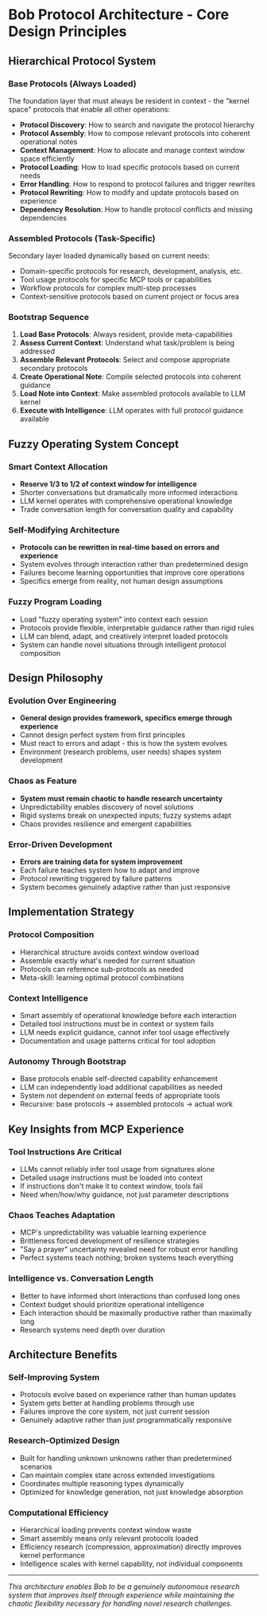 # Bob Protocol Architecture - Core Design Principles

## Hierarchical Protocol System

### Base Protocols (Always Loaded)
The foundation layer that must always be resident in context - the "kernel space" protocols that enable all other operations:

- **Protocol Discovery**: How to search and navigate the protocol hierarchy
- **Protocol Assembly**: How to compose relevant protocols into coherent operational notes
- **Context Management**: How to allocate and manage context window space efficiently
- **Protocol Loading**: How to load specific protocols based on current needs
- **Error Handling**: How to respond to protocol failures and trigger rewrites
- **Protocol Rewriting**: How to modify and update protocols based on experience
- **Dependency Resolution**: How to handle protocol conflicts and missing dependencies

### Assembled Protocols (Task-Specific)
Secondary layer loaded dynamically based on current needs:
- Domain-specific protocols for research, development, analysis, etc.
- Tool usage protocols for specific MCP tools or capabilities
- Workflow protocols for complex multi-step processes
- Context-sensitive protocols based on current project or focus area

### Bootstrap Sequence
1. **Load Base Protocols**: Always resident, provide meta-capabilities
2. **Assess Current Context**: Understand what task/problem is being addressed
3. **Assemble Relevant Protocols**: Select and compose appropriate secondary protocols
4. **Create Operational Note**: Compile selected protocols into coherent guidance
5. **Load Note into Context**: Make assembled protocols available to LLM kernel
6. **Execute with Intelligence**: LLM operates with full protocol guidance available

## Fuzzy Operating System Concept

### Smart Context Allocation
- **Reserve 1/3 to 1/2 of context window for intelligence**
- Shorter conversations but dramatically more informed interactions
- LLM kernel operates with comprehensive operational knowledge
- Trade conversation length for conversation quality and capability

### Self-Modifying Architecture
- **Protocols can be rewritten in real-time based on errors and experience**
- System evolves through interaction rather than predetermined design
- Failures become learning opportunities that improve core operations
- Specifics emerge from reality, not human design assumptions

### Fuzzy Program Loading
- Load "fuzzy operating system" into context each session
- Protocols provide flexible, interpretable guidance rather than rigid rules
- LLM can blend, adapt, and creatively interpret loaded protocols
- System can handle novel situations through intelligent protocol composition

## Design Philosophy

### Evolution Over Engineering
- **General design provides framework, specifics emerge through experience**
- Cannot design perfect system from first principles
- Must react to errors and adapt - this is how the system evolves
- Environment (research problems, user needs) shapes system development

### Chaos as Feature
- **System must remain chaotic to handle research uncertainty**
- Unpredictability enables discovery of novel solutions
- Rigid systems break on unexpected inputs; fuzzy systems adapt
- Chaos provides resilience and emergent capabilities

### Error-Driven Development
- **Errors are training data for system improvement**
- Each failure teaches system how to adapt and improve
- Protocol rewriting triggered by failure patterns
- System becomes genuinely adaptive rather than just responsive

## Implementation Strategy

### Protocol Composition
- Hierarchical structure avoids context window overload
- Assemble exactly what's needed for current situation
- Protocols can reference sub-protocols as needed
- Meta-skill: learning optimal protocol combinations

### Context Intelligence
- Smart assembly of operational knowledge before each interaction
- Detailed tool instructions must be in context or system fails
- LLM needs explicit guidance, cannot infer tool usage effectively
- Documentation and usage patterns critical for tool adoption

### Autonomy Through Bootstrap
- Base protocols enable self-directed capability enhancement
- LLM can independently load additional capabilities as needed
- System not dependent on external feeds of appropriate tools
- Recursive: base protocols → assembled protocols → actual work

## Key Insights from MCP Experience

### Tool Instructions Are Critical
- LLMs cannot reliably infer tool usage from signatures alone
- Detailed usage instructions must be loaded into context
- If instructions don't make it to context window, tools fail
- Need when/how/why guidance, not just parameter descriptions

### Chaos Teaches Adaptation
- MCP's unpredictability was valuable learning experience
- Brittleness forced development of resilience strategies
- "Say a prayer" uncertainty revealed need for robust error handling
- Perfect systems teach nothing; broken systems teach everything

### Intelligence vs. Conversation Length
- Better to have informed short interactions than confused long ones
- Context budget should prioritize operational intelligence
- Each interaction should be maximally productive rather than maximally long
- Research systems need depth over duration

## Architecture Benefits

### Self-Improving System
- Protocols evolve based on experience rather than human updates
- System gets better at handling problems through use
- Failures improve the core system, not just current session
- Genuinely adaptive rather than just programmatically responsive

### Research-Optimized Design
- Built for handling unknown unknowns rather than predetermined scenarios
- Can maintain complex state across extended investigations
- Coordinates multiple reasoning types dynamically
- Optimized for knowledge generation, not just knowledge absorption

### Computational Efficiency
- Hierarchical loading prevents context window waste
- Smart assembly means only relevant protocols loaded
- Efficiency research (compression, approximation) directly improves kernel performance
- Intelligence scales with kernel capability, not individual components

---
*This architecture enables Bob to be a genuinely autonomous research system that improves itself through experience while maintaining the chaotic flexibility necessary for handling novel research challenges.*
